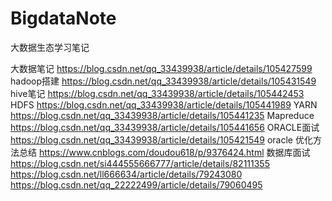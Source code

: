 # BigdataNote
大数据生态学习笔记

大数据笔记 https://blog.csdn.net/qq_33439938/article/details/105427599
hadoop搭建  https://blog.csdn.net/qq_33439938/article/details/105431549
hive笔记    https://blog.csdn.net/qq_33439938/article/details/105442453
HDFS       https://blog.csdn.net/qq_33439938/article/details/105441989
YARN      https://blog.csdn.net/qq_33439938/article/details/105441235
Mapreduce   https://blog.csdn.net/qq_33439938/article/details/105441656
ORACLE面试  https://blog.csdn.net/qq_33439938/article/details/105421549
oracle 优化方法总结      https://www.cnblogs.com/doudou618/p/9376424.html
数据库面试
https://blog.csdn.net/si444555666777/article/details/82111355
https://blog.csdn.net/ll666634/article/details/79243080
https://blog.csdn.net/qq_22222499/article/details/79060495
